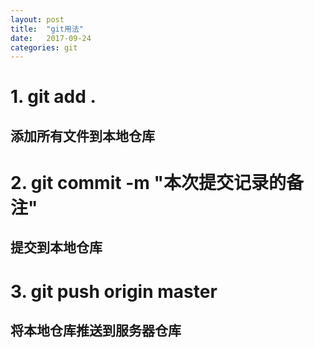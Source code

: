```yaml
---
layout: post
title:  "git用法"
date:   2017-09-24
categories: git
---
```

# 1. git add .
## 添加所有文件到本地仓库
# 2. git commit -m "本次提交记录的备注"
## 提交到本地仓库
# 3. git push origin master
## 将本地仓库推送到服务器仓库